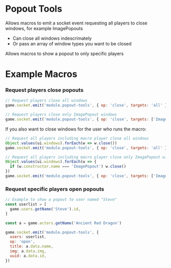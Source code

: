 # Popout Tools
Allows macros to emit a socket event requesting all players to close windows, for example ImagePopouts
- Can close all windows indescrimately
- Or pass an array of window types you want to be closed

Allows macros to show a popout to only specific players

# Example Macros

### Request players close popouts

```js
// Request players close all windows
game.socket.emit('module.popout-tools', { op: 'close', targets: 'all' })
```
```js
// Request players close only ImagePopout windows
game.socket.emit('module.popout-tools', { op: 'close', targets: ['ImagePopout'] })
```

If you also want to close windows for the user who runs the macro:

```js
// Request all players including macro player close all windows
Object.values(ui.windows).forEach(w => w.close())
game.socket.emit('module.popout-tools', { op: 'close', targets: 'all' })
```
```js
// Request all players including macro player close only ImagePopout windows
Object.values(ui.windows).forEach(w => {
  if (w.constructor.name === 'ImagePopout') w.close()
})
game.socket.emit('module.popout-tools', { op: 'close', targets: ['ImagePopout'] })
```

### Request specific players open popouts

```js
// Example to show a popout to user named "Steve"
const userlist = [
  game.users.getName('Steve').id,
]

const a = game.actors.getName('Ancient Red Dragon')

game.socket.emit('module.popout-tools', {
  users: userlist,
  op: 'open',
  title: a.data.name,
  img: a.data.img,
  uuid: a.data.id,
})
```
